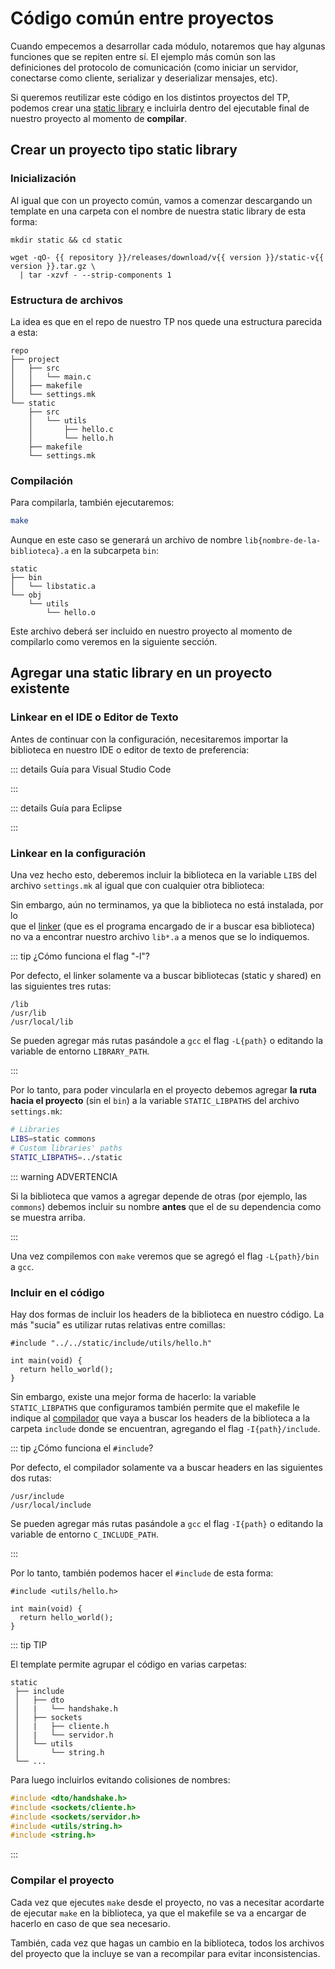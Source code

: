 <script setup>
import { repository, version } from '../../package.json'
</script>

# Código común entre proyectos

Cuando empecemos a desarrollar cada módulo, notaremos que hay algunas funciones
que se repiten entre sí. El ejemplo más común son las definiciones del protocolo
de comunicación (como iniciar un servidor, conectarse como cliente, serializar y
deserializar mensajes, etc).

Si queremos reutilizar este código en los distintos proyectos del TP, podemos
crear una
[static library](https://www.geeksforgeeks.org/static-vs-dynamic-libraries/) e
incluirla dentro del ejecutable final de nuestro proyecto al momento de
**compilar**.

## Crear un proyecto tipo static library

### Inicialización

Al igual que con un proyecto común, vamos a comenzar descargando un
template en una carpeta con el nombre de nuestra static library de esta forma:

```bash-vue
mkdir static && cd static

wget -qO- {{ repository }}/releases/download/v{{ version }}/static-v{{ version }}.tar.gz \
  | tar -xzvf - --strip-components 1
```

### Estructura de archivos

La idea es que en el repo de nuestro TP nos quede una estructura parecida a
esta:

```
repo
├── project
│   ├── src
│   │   └── main.c
│   ├── makefile
│   └── settings.mk
└── static
    ├── src
    │   └── utils
    │       ├── hello.c
    │       └── hello.h
    ├── makefile
    └── settings.mk
```

### Compilación

Para compilarla, también ejecutaremos:

```bash
make
```

Aunque en este caso se generará un archivo de nombre
`lib{nombre-de-la-biblioteca}.a` en la subcarpeta `bin`:

```
static
├── bin
│   └── libstatic.a
└── obj
    └── utils
        └── hello.o
```

Este archivo deberá ser incluido en nuestro proyecto al momento de compilarlo
como veremos en la siguiente sección.

## Agregar una static library en un proyecto existente

### Linkear en el IDE o Editor de Texto

Antes de continuar con la configuración, necesitaremos
importar la biblioteca en nuestro IDE o editor de texto de preferencia:

::: details Guía para Visual Studio Code

<!--@include: ./static-code.md-->

:::

::: details Guía para Eclipse

<!--@include: ./static-eclipse.md-->

:::

### Linkear en la configuración

Una vez hecho esto, deberemos incluir la biblioteca en la variable
`LIBS` del archivo `settings.mk` al igual que con cualquier otra biblioteca:

Sin embargo, aún no terminamos, ya que la biblioteca no está instalada, por lo\
que el [linker](https://linux.die.net/man/1/ld) (que es el programa encargado de
ir a buscar esa biblioteca) no va a encontrar nuestro archivo `lib*.a` a menos
que se lo indiquemos.

::: tip ¿Cómo funciona el flag "-l"?

Por defecto, el linker solamente va a buscar bibliotecas (static y shared) en
las siguientes tres rutas:

```
/lib
/usr/lib
/usr/local/lib
```

Se pueden agregar más rutas pasándole a `gcc` el flag `-L{path}` o editando la
variable de entorno `LIBRARY_PATH`.

:::

Por lo tanto, para poder vincularla en el proyecto debemos agregar **la ruta
hacia el proyecto** (sin el `bin`) a la variable `STATIC_LIBPATHS` del archivo
`settings.mk`:

```bash
# Libraries
LIBS=static commons
# Custom libraries' paths
STATIC_LIBPATHS=../static
```

::: warning ADVERTENCIA

Si la biblioteca que vamos a agregar depende de otras (por ejemplo, las
`commons`) debemos incluir su nombre **antes** que el de su dependencia como se
muestra arriba.

:::

Una vez compilemos con `make` veremos que se agregó el flag `-L{path}/bin` a
`gcc`.

### Incluir en el código

Hay dos formas de incluir los headers de la biblioteca en nuestro código. La más
"sucia" es utilizar rutas relativas entre comillas:

```c{1}
#include "../../static/include/utils/hello.h"

int main(void) {
  return hello_world();
}
```

Sin embargo, existe una mejor forma de hacerlo: la variable `STATIC_LIBPATHS`
que configuramos también permite que el makefile le indique al
[compilador](https://linux.die.net/man/1/gcc) que vaya a buscar los headers de
la biblioteca a la carpeta `include` donde se encuentran, agregando el flag
`-I{path}/include`.

::: tip ¿Cómo funciona el `#include`?

Por defecto, el compilador solamente va a buscar headers en las siguientes dos
rutas:

```
/usr/include
/usr/local/include
```

Se pueden agregar más rutas pasándole a `gcc` el flag `-I{path}` o editando la
variable de entorno `C_INCLUDE_PATH`.

:::

Por lo tanto, también podemos hacer el `#include` de esta forma:

```c{1}
#include <utils/hello.h>

int main(void) {
  return hello_world();
}
```

::: tip TIP

El template permite agrupar el código en varias carpetas:

```
static
 ├── include
 │   ├── dto
 │   |   └── handshake.h
 │   ├── sockets
 │   |   ├── cliente.h
 │   |   └── servidor.h
 │   └── utils
 │       └── string.h
 └── ...
```
Para luego incluirlos evitando colisiones de nombres:

```c
#include <dto/handshake.h>
#include <sockets/cliente.h>
#include <sockets/servidor.h>
#include <utils/string.h>
#include <string.h>
```

:::

### Compilar el proyecto

Cada vez que ejecutes `make` desde el proyecto, no vas a necesitar acordarte de
ejecutar `make` en la biblioteca, ya que el makefile se va a encargar de hacerlo
en caso de que sea necesario.

También, cada vez que hagas un cambio en la biblioteca, todos los archivos del
proyecto que la incluye se van a recompilar para evitar inconsistencias.
